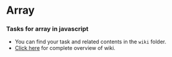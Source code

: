 # Array

### Tasks for array in javascript

- You can find your task and related contents in the `wiki` folder.
- [Click here](https://workspace.konfinity.com/wiki/array-task-wiki/-/wikis/01-Array-in-js.md) for complete overview of wiki.
